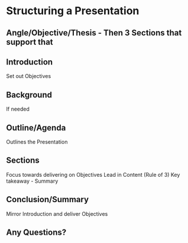 # Structuring a Presentation

## Angle/Objective/Thesis - Then 3 Sections that support that

## Introduction

Set out Objectives

## Background

If needed

## Outline/Agenda

Outlines the Presentation

## Sections

Focus towards delivering on Objectives
Lead in
Content (Rule of 3)
Key takeaway - Summary

## Conclusion/Summary

Mirror Introduction and deliver Objectives

## Any Questions?
